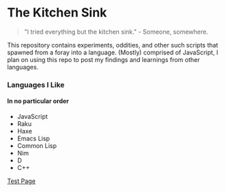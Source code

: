 # The Kitchen Sink
> "I tried everything but the kitchen sink." - Someone, somewhere.

This repository contains experiments, oddities, and other such scripts that spawned from a foray into a language. (Mostly) comprised of JavaScript, I plan on using this repo to post my findings and learnings from other languages.

### Languages I Like

#### In no particular order
- JavaScript
- Raku
- Haxe
- Emacs Lisp
- Common Lisp
- Nim
- D
- C++

[Test Page](./test-page.md)
